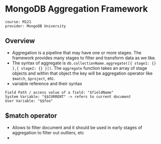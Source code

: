 # MongoDB Aggregation Framework

```
course: M121
provider: MongoDB University
```

## Overview

- Aggregation is a pipeline that may have one or more stages. The framework provides many stages to filter and transform data as we like.
- The syntax of aggregate is `db.collectionName.aggregate([{ stage1: {} },{ stage2: {} }])`. The `aggregate` function takes an array of stage objects and within that object the key will be aggregation operator like `$match`, `$project`, etc.
- variable reference and their syntax

```
Field Path / access value of a field: "$fieldName"
System Variable: "$$CURRENT" -> refers to current document
User Variable: "$$foo"
```

## $match operator

- Allows to filter document and it should be used in early stages of aggregation to filter out outliers, etc
-
